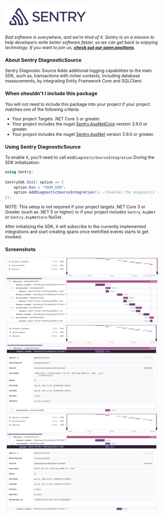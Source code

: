 [![Sentry](.assets/sentry-wordmark-dark-280x84.png)](https://sentry.io/?utm_source=github&utm_medium=logo)

_Bad software is everywhere, and we're tired of it. Sentry is on a mission to help developers write better software faster, so we can get back to enjoying technology. If you want to join us, [**check out our open positions**](https://sentry.io/careers/)._

### About Sentry DiagnosticSource

Sentry Diagnostic Source Adds additional logging capabilities to the main SDK, such as, transactions with richer contexts, including database measurements, by integrating Entity Framework Core and SQLClient.

### When shouldn't I include this package

You will not need to include this package into your project if your project matches one of the following criteria:

* Your project Targets .NET Core 3 or greater.
* Your project includes the nuget [Sentry.AspNetCore](https://www.nuget.org/packages/Sentry.AspNetCore) version 3.9.0 or greater.
* Your project includes the nuget [Sentry.AspNet](https://www.nuget.org/packages/Sentry.AspNet) version 3.9.0 or greater.

### Using Sentry DiagnosticSource

To enable it, you'll need to call `AddDiagnosticSourceIntegration` During the SDK initialization:

```csharp
using Sentry;

SentrySdk.Init( option => {
    option.Dsn = "YOUR_DSN";
    option.AddDiagnosticSourceIntegration(); //Enables the diagnostic source integration.
});

```
NOTE: This setup is not required if your project targets .NET Core 3 or Greater (such as .NET 5 or higher) or if your project includes `Sentry.AspNet` or `Sentry.AspNetCore` NuGet.

After initializing the SDK, it will subscribe to the currently implemented integrations and start creating spans once metrified events starts to get invoked.

### Screenshots

![Transaction with database events that came from the Diagnostic Source integration](.assets/transaction_with_ds_integration.png)
![Query compiler span](.assets/db_query_compiler.png)
![Query](.assets/db_query.png)
